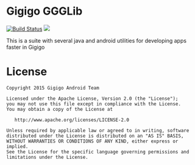 # Gigigo GGGLib

[![Build Status](https://travis-ci.org/gigigoapps/gigigo-android-lib.svg?branch=master)](https://travis-ci.org/gigigoapps/gigigo-android-lib) 
[![](https://jitpack.io/v/gigigoapps/gigigo-android-lib.svg)](https://jitpack.io/#gigigoapps/gigigo-android-lib)

This is a suite with several java and android utilities for developing apps faster in Gigigo

License
=======

    Copyright 2015 Gigigo Android Team

    Licensed under the Apache License, Version 2.0 (the "License");
    you may not use this file except in compliance with the License.
    You may obtain a copy of the License at

       http://www.apache.org/licenses/LICENSE-2.0

    Unless required by applicable law or agreed to in writing, software
    distributed under the License is distributed on an "AS IS" BASIS,
    WITHOUT WARRANTIES OR CONDITIONS OF ANY KIND, either express or implied.
    See the License for the specific language governing permissions and
    limitations under the License.
